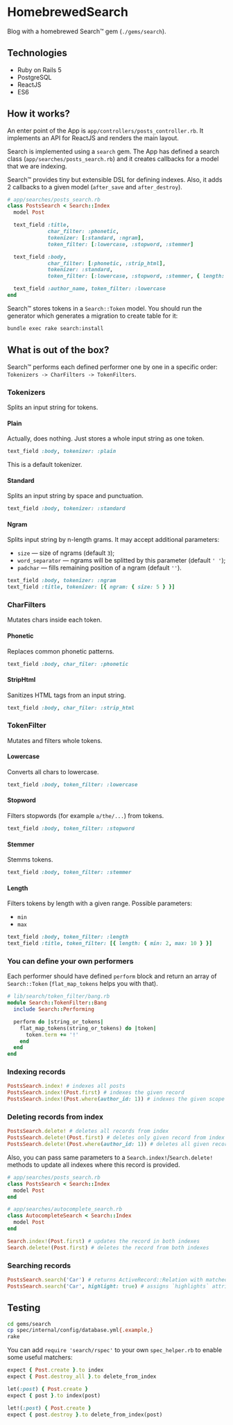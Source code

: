 # HomebrewedSearch

Blog with a homebrewed Search™ gem (`./gems/search`).

## Technologies

* Ruby on Rails 5
* PostgreSQL
* ReactJS
* ES6

## How it works?

An enter point of the App is `app/controllers/posts_controller.rb`. It implements an API for ReactJS and renders the main layout.

Search is implemented using a `search` gem. The App has defined a search class (`app/searches/posts_search.rb`) and it creates callbacks for a model that we are indexing.

Search™ provides tiny but extensible DSL for defining indexes.
Also, it adds 2 callbacks to a given model (`after_save` and `after_destroy`).

```ruby
# app/searches/posts_search.rb
class PostsSearch < Search::Index
  model Post

  text_field :title,
             char_filter: :phonetic,
             tokenizer: [:standard, :ngram],
             token_filter: [:lowercase, :stopword, :stemmer]

  text_field :body,
             char_filter: [:phonetic, :strip_html],
             tokenizer: :standard,
             token_filter: [:lowercase, :stopword, :stemmer, { length: { min: 2 } }]

  text_field :author_name, token_filter: :lowercase
end
```

Search™ stores tokens in a `Search::Token` model. You should run the generator which generates a migration to create table for it:

```sh
bundle exec rake search:install
```

## What is out of the box?

Search™ performs each defined performer one by one in a specific order: `Tokenizers -> CharFilters -> TokenFilters`.

### Tokenizers

Splits an input string for tokens.

#### Plain

Actually, does nothing. Just stores a whole input string as one token.

```ruby
text_field :body, tokenizer: :plain
```
This is a default tokenizer.

#### Standard

Splits an input string by space and punctuation.

```ruby
text_field :body, tokenizer: :standard
```

#### Ngram

Splits input string by n-length grams. It may accept additional parameters:
* `size` — size of ngrams (default `3`);
* `word_separator` — ngrams will be splitted by this parameter (default `' '`);
* `padchar` — fills remaining position of a ngram (default `''`).

```ruby
text_field :body, tokenizer: :ngram
text_field :title, tokenizer: [{ ngram: { size: 5 } }]
```

### CharFilters

Mutates chars inside each token.

#### Phonetic

Replaces common phonetic patterns.

```ruby
text_field :body, char_filer: :phonetic
```

#### StripHtml

Sanitizes HTML tags from an input string.

```ruby
text_field :body, char_filer: :strip_html
```

### TokenFilter

Mutates and filters whole tokens.

#### Lowercase

Converts all chars to lowercase.

```ruby
text_field :body, token_filter: :lowercase
```

#### Stopword

Filters stopwords (for example `a/the/...`) from tokens.

```ruby
text_field :body, token_filter: :stopword
```

#### Stemmer

Stemms tokens.

```ruby
text_field :body, token_filter: :stemmer
```

#### Length

Filters tokens by length with a given range. Possible parameters:
* `min`
* `max`

```ruby
text_field :body, token_filter: :length
text_field :title, token_filter: [{ length: { min: 2, max: 10 } }]
```

### You can define your own performers

Each performer should have defined `perform` block and return an array of `Search::Token` (`flat_map_tokens` helps you with that).

```ruby
# lib/search/token_filter/bang.rb
module Search::TokenFilter::Bang
  include Search::Performing

  perform do |string_or_tokens|
    flat_map_tokens(string_or_tokens) do |token|
      token.term += '!'
    end
  end
end
```

### Indexing records

```ruby
PostsSearch.index! # indexes all posts
PostsSearch.index!(Post.first) # indexes the given record
PostsSearch.index!(Post.where(author_id: 1)) # indexes the given scope
```

### Deleting records from index

```ruby
PostsSearch.delete! # deletes all records from index
PostsSearch.delete!(Post.first) # deletes only given record from index
PostsSearch.delete!(Post.where(author_id: 1)) # deletes all given records from index
```

Also, you can pass same parameters to a `Search.index!`/`Search.delete!` methods to update all indexes where this record is provided.

```ruby
# app/searches/posts_search.rb
class PostsSearch < Search::Index
  model Post
end

# app/searches/autocomplete_search.rb
class AutocompleteSearch < Search::Index
  model Post
end

Search.index!(Post.first) # updates the record in both indexes
Search.delete!(Post.first) # deletes the record from both indexes
```

### Searching records

```ruby
PostsSearch.search('Car') # returns ActiveRecord::Relation with matched posts
PostsSearch.search('Car', highlight: true) # assigns `highlights` attribute with matched terms to every post
```

## Testing

```sh
cd gems/search
cp spec/internal/config/database.yml{.example,}
rake
```

You can add `require 'search/rspec'` to your own `spec_helper.rb` to enable some useful matchers:

```ruby
expect { Post.create }.to index
expect { Post.destroy_all }.to delete_from_index

let(:post) { Post.create }
expect { post }.to index(post)

let!(:post) { Post.create }
expect { post.destroy }.to delete_from_index(post)
```
